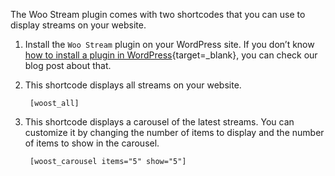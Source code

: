 
The Woo Stream plugin comes with two shortcodes that you can use to display streams on your website.

1. Install the `Woo Stream` plugin on your WordPress site. If you don’t know [how to install a plugin in WordPress](https://www.xecreators.pk/how-to-install-wordpress-plugin/){target=_blank}, you can check our blog post about that.
2. This shortcode displays all streams on your website.

        [woost_all]

3. This shortcode displays a carousel of the latest streams. You can customize it by changing the number of items to display and the number of items to show in the carousel.

        [woost_carousel items="5" show="5"]

<br>
